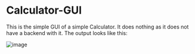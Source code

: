 # Calculator-GUI

This is the simple GUI of a simple Calculator. It does nothing as it does not have a backend with it. 
The output looks like this:


![image](https://user-images.githubusercontent.com/77692425/126909431-74c458ca-cb75-452d-9162-28d6a92fce6d.png)
